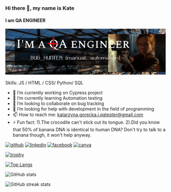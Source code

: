 ### Hi there 👋, my name is Kate
#### I am QA ENGINEER
![I am QA ENGINEER](https://github.com/Yenn-git/Yenn-git/blob/main/images/template.png)


Skills:  JS / HTML / CSS/ Python/ SQL

- 🔭 I’m currently working on Cypress project 
- 🌱 I’m currently learning  Automation testing 
- 👯 I’m looking to collaborate on bug tracking 
- 🤔 I’m looking for help with development in the field of programming 
- 📫 How to reach me: katarzyna.gorecka.j.qatester@gmail.com 
- ⚡ Fun fact: 1).The crocodile can't stick out its tongue.  2).Did you know that 50% of banana DNA is identical to human DNA? Don't try to talk to a banana though, it won't help anyway. 


[<img src='https://cdn.jsdelivr.net/npm/simple-icons@3.0.1/icons/github.svg' alt='github' height='40'>](https://github.com/Yenn-git)  [<img src='https://cdn.jsdelivr.net/npm/simple-icons@3.0.1/icons/linkedin.svg' alt='linkedin' height='40'>](https://www.linkedin.com/in/https://www.linkedin.com/in/katarzyna-g%C3%B3recka-janiszewska-2688b9173//)  [<img src='https://cdn.jsdelivr.net/npm/simple-icons@3.0.1/icons/facebook.svg' alt='facebook' height='40'>](https://www.facebook.com/https://www.facebook.com/media/set/?set=a.136664339699972&type=3)  [<img src='https://cdn.jsdelivr.net/npm/simple-icons@3.0.1/icons/canva.svg' alt='canva' height='40'>](https://api.badgr.io/public/assertions/sXzkEuGRQVST_hEUenRbdg?identity__email=katarzyna.gorecka.j.qatester%40gmail.com)  

[![trophy](https://github-profile-trophy.vercel.app/?username=Yenn-git)](https://github.com/ryo-ma/github-profile-trophy)

[![Top Langs](https://github-readme-stats.vercel.app/api/top-langs/?username=Yenn-git)](https://github.com/anuraghazra/github-readme-stats)

![GitHub stats](https://github-readme-stats.vercel.app/api?username=Yenn-git&show_icons=true&count_private=true)  

![GitHub streak stats](https://streak-stats.demolab.com/?user=Yenn-git)  


